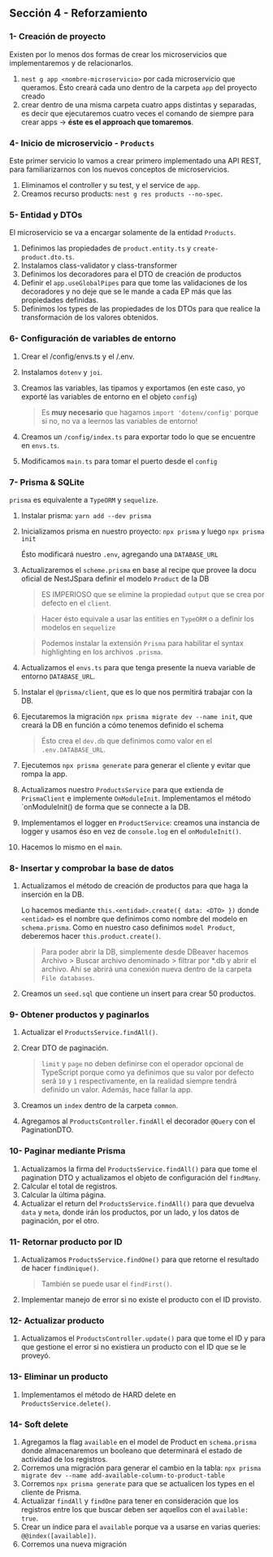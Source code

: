 ## Sección 4 - Reforzamiento

### 1- Creación de proyecto
Existen por lo menos dos formas de crear los microservicios que implementaremos y de relacionarlos.
1. `nest g app <nombre-microservicio>` por cada microservicio que queramos. Ésto creará cada uno dentro de la carpeta `app` del proyecto creado
2. crear dentro de una misma carpeta cuatro apps distintas y separadas, es decir que ejecutaremos cuatro veces el comando de siempre para crear apps -> **éste es el approach que tomaremos**.

### 4- Inicio de microservicio - `Products`
Este primer servicio lo vamos a crear primero implementado una API REST, para familiarizarnos con los nuevos conceptos de microservicios.

1. Eliminamos el controller y su test, y el service de `app`.
2. Creamos recurso products: `nest g res products --no-spec`.

### 5- Entidad y DTOs
El microservicio se va a encargar solamente de la entidad `Products`.

1. Definimos las propiedades de `product.entity.ts` y `create-product.dto.ts`.
2. Instalamos class-validator y class-transformer
3. Definimos los decoradores para el DTO de creación de productos
4. Definir el `app.useGlobalPipes` para que tome las validaciones de los decoradores y no deje que se le mande a cada EP más que las propiedades definidas.
5. Definimos los types de las propiedades de los DTOs para que realice la transformación de los valores obtenidos.

### 6- Configuración de variables de entorno
1. Crear el /config/envs.ts y el /.env.
2. Instalamos `dotenv` y `joi`.
3. Creamos las variables, las tipamos y exportamos (en este caso, yo exporté las variables de entorno en el objeto `config`)

    > Es **muy necesario** que hagamos `import 'dotenv/config'` porque si no, no va a leernos las variables de entorno!

4. Creamos un `/config/index.ts` para exportar todo lo que se encuentre en `envs.ts`.
5. Modificamos `main.ts` para tomar el puerto desde el `config`

### 7- Prisma & SQLite
`prisma` es equivalente a `TypeORM` y `sequelize`.

1. Instalar prisma: `yarn add --dev prisma`
2. Inicializamos prisma en nuestro proyecto: `npx prisma` y luego `npx prisma init`
    
    Ésto modificará nuestro `.env`, agregando una `DATABASE_URL`

3. Actualizaremos el `scheme.prisma` en base al recipe que provee la docu oficial de NestJSpara definir el modelo `Product` de la DB

    > ES IMPERIOSO que se elimine la propiedad `output` que se crea por defecto en el `client`.

    > Hacer ésto equivale a usar las entities en `TypeORM` o a definir los modelos en `sequelize`

    > Podemos instalar la extensión `Prisma` para habilitar el syntax highlighting en los archivos `.prisma`.

4. Actualizamos el `envs.ts` para que tenga presente la nueva variable de entorno `DATABASE_URL`.
5. Instalar el `@prisma/client`, que es lo que nos permitirá trabajar con la DB.
6. Ejecutaremos la migración `npx prisma migrate dev --name init`, que creará la DB en función a cómo tenemos definido el schema
    > Ésto crea el `dev.db` que definimos como valor en el `.env.DATABASE_URL`.
7. Ejecutemos `npx prisma generate` para generar el cliente y evitar que rompa la app.
8. Actualizamos nuestro `ProductsService` para que extienda de `PrismaClient` e implemente `OnModuleInit`. Implementamos el método `onModuleInit() de forma que se connecte a la DB.
9. Implementamos el logger en `ProductService`: creamos una instancia de logger y usamos éso en vez de `console.log` en el `onModuleInit()`.
10. Hacemos lo mismo en el `main`.

### 8- Insertar y comprobar la base de datos
1. Actualizamos el método de creación de productos para que haga la inserción en la DB.

    Lo hacemos mediante `this.<entidad>.create({ data: <DTO> })` donde `<entidad>` es el nombre que definimos como nombre del modelo en `schema.prisma`. Como en nuestro caso definimos `model Product`, deberemos hacer `this.product.create()`.

    > Para poder abrir la DB, simplemente desde DBeaver hacemos Archivo > Buscar archivo denominado > filtrar por *.db y abrir el archivo. Ahí se abrirá una conexión nueva dentro de la carpeta `File databases`.

2. Creamos un `seed.sql` que contiene un insert para crear 50 productos.

### 9- Obtener productos y paginarlos
1. Actualizar el `ProductsService.findAll()`.
2. Crear DTO de paginación.

    > `limit` y `page` no deben definirse con el operador opcional de TypeScript porque como ya definimos que su valor por defecto será `10` y `1` respectivamente, en la realidad siempre tendrá definido un valor. Además, hace fallar la app.

3. Creamos un `index` dentro de la carpeta `common`.
4. Agregamos al `ProductsController.findAll` el decorador `@Query` con el PaginationDTO.

### 10- Paginar mediante Prisma
1. Actualizamos la firma del `ProductsService.findAll()` para que tome el pagination DTO y actualizamos el objeto de configuración del `findMany`.
2. Calcular el total de registros.
3. Calcular la última página.
4. Actualizar el return del `ProductsService.findAll()` para que devuelva `data` y `meta`, donde irán los productos, por un lado, y los datos de paginación, por el otro.

### 11- Retornar producto por ID
1. Actualizamos `ProductsService.findOne()` para que retorne el resultado de hacer `findUnique()`.

    > También se puede usar el `findFirst()`.
2. Implementar manejo de error si no existe el producto con el ID provisto.

### 12- Actualizar producto
1. Actualizamos el `ProductsController.update()` para que tome el ID y para que gestione el error si no existiera un producto con el ID que se le proveyó.

### 13- Eliminar un producto
1. Implementamos el método de HARD delete en `ProductsService.delete()`.

### 14- Soft delete
1. Agregamos la flag `available` en el model de Product en `schema.prisma` donde almacenaremos un booleano que determinará el estado de actividad de los registros.
2. Corremos una migración para generar el cambio en la tabla: `npx prisma migrate dev --name add-available-column-to-product-table`
3. Corremos `npx prisma generate` para que se actualicen los types en el cliente de Prisma.
4. Actualizar `findAll` y `findOne` para tener en consideración que los registros entre los que buscar deben ser aquellos con el `available: true`.
5. Crear un índice para el `available` porque va a usarse en varias queries: `@@index([available])`.
6. Corremos una nueva migración